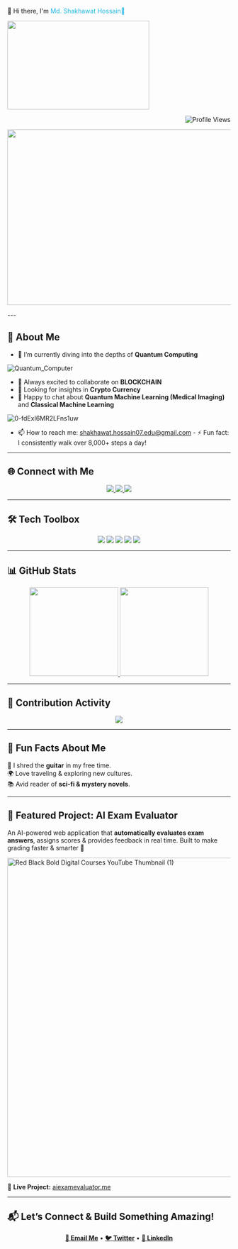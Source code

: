 <p align="Left">🌌 Hi there, I'm <span style="color:#1CB5E0;">Md. Shakhawat Hossain👋</h1> </p> 
  <img src="https://media.giphy.com/media/26xBwdIuRJiAIqHwA/giphy.gif" width="320" height="200"/> 

<p align="Right">
  <img src="https://komarev.com/ghpvc/?username=shakhawathossain07&color=brightgreen&style=for-the-badge" alt="Profile Views"/>
</p>

<p align="Center">
 <img width="1584" height="396" alt="MSH LinkedIn Banner" src="https://github.com/user-attachments/assets/772b879a-7293-4216-bc29-76eea3e2b87b" />
</p>
---

## 🚀 About Me  
- 🌱 I’m currently diving into the depths of **Quantum Computing**

![Quantum_Computer](https://github.com/user-attachments/assets/8cae2296-a2ac-4a73-8899-3ecbc87d2086)
- 👯 Always excited to collaborate on **BLOCKCHAIN**
- 🤔 Looking for insights in **Crypto Currency**
- 💬 Happy to chat about **Quantum Machine Learning (Medical Imaging)** and **Classical Machine Learning**

![0-fdExI6MR2LFns1uw](https://github.com/user-attachments/assets/12951502-ca12-44ce-814b-fbb8ed932284)
- 📫 How to reach me: [shakhawat.hossain07.edu@gmail.com](mailto:shakhawat.hossain07.edu@gmail.com) - ⚡ Fun fact: I consistently walk over 8,000+ steps a day!
---

## 🌐 Connect with Me  
<p align="center">
  <a href="https://www.linkedin.com/in/shakhawathossain07/">
    <img src="https://img.shields.io/badge/LinkedIn-%230A66C2.svg?style=for-the-badge&logo=linkedin&logoColor=white"/>
  </a>
  <a href="mailto:shakhawat.hossain07.edu@gmail.com">
    <img src="https://img.shields.io/badge/Email-D14836?style=for-the-badge&logo=gmail&logoColor=white"/>
  </a>
  <a href="https://twitter.com/your-twitter-handle">
    <img src="https://img.shields.io/badge/Twitter-000000?style=for-the-badge&logo=x&logoColor=white"/>
  </a>
</p>

---

## 🛠️ Tech Toolbox  
<p align="center">
  <img src="https://img.shields.io/badge/Python-3776AB?style=for-the-badge&logo=python&logoColor=white"/>
  <img src="https://img.shields.io/badge/JavaScript-F7DF1E?style=for-the-badge&logo=javascript&logoColor=black"/>
  <img src="https://img.shields.io/badge/React-20232A?style=for-the-badge&logo=react&logoColor=61DAFB"/>
  <img src="https://img.shields.io/badge/Node.js-339933?style=for-the-badge&logo=nodedotjs&logoColor=white"/>
  <img src="https://img.shields.io/badge/Quantum_Computing-4D4D4D?style=for-the-badge&logo=quantum-computing&logoColor=white"/>
</p>

---

## 📊 GitHub Stats  
<p align="center">
  <a href="https://github.com/shakhawathossain07">
    <img height=200 src="https://github-readme-stats.vercel.app/api?username=shakhawathossain07&show_icons=true&count_private=true&hide=stars&theme=radical&hide_border=true&bg_color=45,000046,1CB5E0&title_color=ffffff&text_color=ffffff" />
  </a>
  <a href="https://github.com/shakhawathossain07">
    <img height=200 src="https://github-readme-stats.vercel.app/api/top-langs?username=shakhawathossain07&layout=compact&langs_count=8&theme=radical&hide_border=true&bg_color=45,1CB5E0,000046&title_color=ffffff&text_color=ffffff" />
  </a>
</p>

---

## 🌟 Contribution Activity  
<p align="center">
  <img src="https://github-readme-activity-graph.vercel.app/graph?username=shakhawathossain07&theme=react-dark&area=true&hide_border=true&custom_title=Contribution%20Graph" />
</p>

---

## 🎨 Fun Facts About Me  
🎸 I shred the **guitar** in my free time.  
🌍 Love traveling & exploring new cultures.  
📚 Avid reader of **sci-fi & mystery novels**.  

---

## 💼 Featured Project: **AI Exam Evaluator**  
An AI-powered web application that **automatically evaluates exam answers**, assigns scores & provides feedback in real time. Built to make grading faster & smarter 🚀  

<img width="1280" height="720" alt="Red   Black Bold Digital Courses YouTube Thumbnail (1)" src="https://github.com/user-attachments/assets/7e583977-fd47-4e50-bb6a-4ea4dda417d6" />

🔗 **Live Project:** [aiexamevaluator.me](https://aiexamevaluator.me/)

---

## 📬 Let’s Connect & Build Something Amazing!  
<p align="center">
  <a href="mailto:shakhawat.hossain07.edu@gmail.com"><b>📧 Email Me</b></a> • 
  <a href="https://twitter.com/your-twitter-handle"><b>🐦 Twitter</b></a> • 
  <a href="https://www.linkedin.com/in/shakhawathossain07/"><b>💼 LinkedIn</b></a>
</p>
